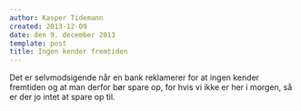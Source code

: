 ```yaml
---
author: Kasper Tidemann
created: 2013-12-09
date: den 9. december 2013
template: post
title: Ingen kender fremtiden
---
```


Det er selvmodsigende når en bank reklamerer for at ingen kender fremtiden og at man derfor bør spare op, for hvis vi ikke er her i morgen, så er der jo intet at spare op til.